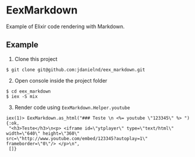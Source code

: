 # EexMarkdown

Example of Elixir code rendering with Markdown.

## Example

1. Clone this project

```
$ git clone git@github.com:jdanielnd/eex_markdown.git
```

2. Open console inside the project folder

```
$ cd eex_markdown
$ iex -S mix
```

3. Render code using `EexMarkdown.Helper.youtube`

```
iex(1)> EexMarkdown.as_html("### Teste \n <%= youtube \"123345\" %> ")
{:ok,
 "<h3>Teste</h3>\n<p> <iframe id=\"ytplayer\" type=\"text/html\" width=\"640\" height=\"360\" src=\"http://www.youtube.com/embed/123345?autoplay=1\" frameborder=\"0\"/> </p>\n",
 []}
```
